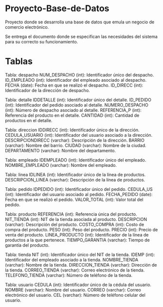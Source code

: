 # Proyecto-Base-de-Datos
Proyecto donde se desarrolla una base de datos que emula un negocio de comercio electrónico.

Se entrega el documento donde se especifican las necesidades del sistema para su correcto su funcionamiento.

# Tablas

Tabla: despacho
NUM_DESPACHO (int): Identificador único del despacho.
ID_EMPLEADO (int): Identificador del empleado asociado al despacho.
FECHA (date): Fecha en que se realizó el despacho.
ID_DIRECC (int): Identificador de la dirección de despacho.

Tabla: detalle
IDDETALLE (int): Identificador único del detalle.
ID_PEDIDO (int): Identificador del pedido asociado al detalle.
NUMERO_DESPACHO (int): Número de despacho asociado al detalle.
REFERENCIA_P (int): Referencia del producto en el detalle.
CANTIDAD (int): Cantidad de productos en el detalle.

Tabla: direccion
IDDIRECC (int): Identificador único de la dirección.
CEDULA_USUARIO (int): Identificador del usuario asociado a la dirección.
DESCRIPCIONDIRECC (varchar): Descripción de la dirección.
BARRIO (varchar): Nombre del barrio.
CIUDAD (varchar): Nombre de la ciudad.
DEPARTAMENTO (varchar): Nombre del departamento.

Tabla: empleado
IDEMPLEADO (int): Identificador único del empleado.
NOMBRE_EMPLEADO (varchar): Nombre del empleado.

Tabla: linea
IDLINEA (int): Identificador único de la línea de productos.
DESCRIPCION_LINEA (varchar): Descripción de la línea de productos.

Tabla: pedido
IDPEDIDO (int): Identificador único del pedido.
CEDULA_US (int): Identificador del usuario asociado al pedido.
FECHA_PEDIDO (date): Fecha en que se realizó el pedido.
VALOR_TOTAL (int): Valor total del pedido.

Tabla: producto
REFERENCIA (int): Referencia única del producto.
NIT_TIENDA (int): NIT de la tienda asociada al producto.
DESCRIPCION (varchar): Descripción del producto.
COSTO_COMPRA (int): Costo de compra del producto.
PESO (int): Peso del producto.
PRECIO (int): Precio de venta del producto.
LINEA_PRODUCTO (int): Identificador de la línea de productos a la que pertenece.
TIEMPO_GARANTIA (varchar): Tiempo de garantía del producto.

Tabla: tienda
NIT (int): Identificador único del NIT de la tienda.
IDEMP (int): Identificador del empleado asociado a la tienda.
NOMBRE_TIENDA (varchar): Nombre de la tienda.
DIRECCION_TIENDA (varchar): Dirección de la tienda.
CORREO_TIENDA (varchar): Correo electrónico de la tienda.
TELEFONO_TIENDA (varchar): Número de teléfono de la tienda.

Tabla: usuario
CEDULA (int): Identificador único de la cédula del usuario.
NOMBRE (varchar): Nombre del usuario.
CORREO (varchar): Correo electrónico del usuario.
CEL (varchar): Número de teléfono celular del usuario.






